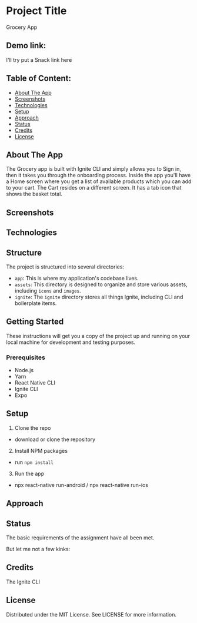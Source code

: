 # Project Title
Grocery App

## Demo link:
I'll try put a Snack link here

## Table of Content:

- [About The App](#about-the-app)
- [Screenshots](#screenshots)
- [Technologies](#technologies)
- [Setup](#setup)
- [Approach](#approach)
- [Status](#status)
- [Credits](#credits)
- [License](#license)

## About The App
The Grocery app is built with Ignite CLI and simply allows you to Sign in, then it takes you through the onboarding process. 
Inside the app you'll have a Home screen where you get a list of available products which you can add to your cart. 
The Cart resides on a different screen. It has a tab icon that shows the basket total. 

## Screenshots


## Technologies


## Structure

The project is structured into several directories:

- `app`: This is where my application's codebase lives.
- `assets`: This directory is designed to organize and store various assets, including `icons` and `images`.
- `ignite`: The `ignite` directory stores all things Ignite, including CLI and boilerplate items.


## Getting Started

These instructions will get you a copy of the project up and running on your local machine for development and testing purposes.

### Prerequisites

- Node.js
- Yarn
- React Native CLI
- Ignite CLI
- Expo

## Setup

1. Clone the repo
- download or clone the repository

2. Install NPM packages
- run `npm install`

3. Run the app
- npx react-native run-android / npx react-native run-ios


## Approach


## Status
The basic requirements of the assignment have all been met. 

But let me not a few kinks:

## Credits
The Ignite CLI

## License
Distributed under the MIT License. See LICENSE for more information.